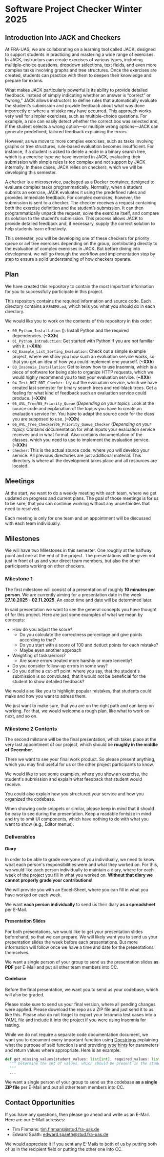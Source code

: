# Software Project Checker Winter 2025


## Introduction Into JACK and Checkers

At FRA-UAS, we are collaborating on a learning tool called JACK, designed to support students in practicing and mastering a wide range of exercises. In JACK, instructors can create exercises of various types, including multiple-choice questions, dropdown selections, text fields, and even more complex tasks involving graphs and tree structures. Once the exercises are created, students can practice with them to deepen their knowledge and prepare for exams.

What makes JACK particularly powerful is its ability to provide detailed feedback. Instead of simply indicating whether an answer is “correct” or “wrong,” JACK allows instructors to define rules that automatically evaluate the student’s submission and provide feedback about what was done incorrectly or where a mistake may have occurred. This approach works very well for simpler exercises, such as multiple-choice questions. For example, a rule can easily detect whether the correct box was selected and, if the student selects a wrong option—or multiple wrong options—JACK can generate predefined, tailored feedback explaining the errors.

However, as we move to more complex exercises, such as tasks involving graphs or tree structures, rule-based evaluation becomes insufficient. For instance, if a student is asked to delete a node in a binary search tree, which is a exercise type we have invented in JACK, evaluating their submission with simple rules is too complex and not support by JACK internally. In these cases, JACK relies on checkers, which we will be developing this semester.

A checker is a microservice, packaged as a Docker container, designed to evaluate complex tasks programmatically. Normally, when a student submits an exercise, JACK evaluates it using the predefined rules and provides immediate feedback. For complex exercises, however, the submission is sent to a checker. The checker receives a request containing both the exercise definition and the student’s submission. It can then programmatically unpack the request, solve the exercise itself, and compare its solution to the student’s submission. This process allows JACK to provide detailed feedback and, if necessary, supply the correct solution to help students learn effectively.

This semester, you will be developing one of these checkers for priority queue or avl tree exercises depending on the group, contributing directly to the evaluation of complex exercises in JACK. But before diving into development, we will go through the workflow and implementation step by step to ensure a solid understanding of how checkers operate.


## Plan

We have created this repository to contain the most important information for you to successfully participate in this project.

This repository contains the required information and source code.
Each directory contains a `README.md`, which tells you what you should do in each directory.

We would like you to work on the contents of this repository in this order:
- `00_Python_Installation` (): Install Python and the required dependencies. (**~XXh**)
- `01_Python_Introduction`: Get started with Python if you are not familiar with it. (**~XXh**)
- `02_Example_List_Sorting_Evaluation`: Check out a simple example project, where we show you how such an evaluation service works, so that you get an idea of how you could implement one yourself. (**~XXh**)
- `03_Insomnia_Installation`: Get to know how to use Insomnia, which is a piece of software for being able to organize HTTP requests, which we would highly recommend you to test your evaluation service. (**~XXh**)
- `04_Test_BST_RBT_Checker`: Try out the evaluation service, which we have created last semester for binary search trees and red-black trees. Get a feeling for what kind of feedback such an evaluation service could produce. (**~XXh**)
- `05_AVL_Tree`/`05_Priority_Queue` (_Depending on your topic_): Look at the source code and explanation of the topics you have to create an evaluation service for. You have to adapt the source code for the class you are supposed to use. (**~XXh**)
- `06_AVL_Tree_Checker`/`06_Priority_Queue_Checker` (_Depending on your topic_): Contains documentation for what inputs your evaluation service receives and in what format. Also contains documentation of the classes, which you need to use to implement the evaluation service. (**~XXh**)
- `checker`: This is the actual source code, where you will develop your service. All previous directories are just additional material. This directory is where all the development takes place and all resources are located.


## Meetings

At the start, we want to do a weekly meeting with each team, where we get updated on progress and current plans. The goal of those meetings is for us to be sure, that you can continue working without any uncertainties that need to resolved.

Each meeting is only for one team and an appointment will be discussed with each team individually.


## Milestones

We will have two Milestones in this semester. One roughly at the halfway point and one at the end of the project. The presentations will be given not just in front of us and your direct team members, but also the other participants working on other checkers. 

### Milestone 1

The first milestone will consist of a presentation of roughly **10 minutes per person**.
We are currently aiming for a presentation date in the week **27.10.2025 - 02.11.2025**. An exact time and date will be determined later.

In said presentation we want to see the general concepts you have thought of for this project. Here are just some examples of what we mean by concepts:
- How do you adjust the score?
  - Do you calculate the correctness percentage and give points according to that?
  - Do you start with a score of 100 and deduct points for each mistake?
  - Maybe even another approach
- Weighting of tasks/errors?
  - Are some errors treated more harshly or more leniently?
- Do you consider follow-up errors in some way?
- Do you define a cut-off point, where you say, that the student's submission is so convoluted, that it would not be beneficial for the student to show detailed feedback?

We would also like you to highlight popular mistakes, that students could make and how you want to adress them.

We just want to make sure, that you are on the right path and can keep on working. For that, we would welcome a rough plan, like what to work on next, and so on.

### Milestone 2 Contents

The second milstone will be the final presentation, which takes place at the very last appointment of our project, which should be **roughly in the middle of December**.

There we want to see your final work product.
So please present anything, which you may find useful for us or the other project participants to know.

We would like to see some examples, where you show an exercise, the student's submission and explain what feedback that student would receive.

You could also explain how you structured your service and how you organized the codebase.

When showing code snippets or similar, please keep in mind that it should be easy to see during the presentation. Keep a readable fontsize in mind and try to omit UI components, which have nothing to do with what you want to show (e.g., Editor menus).

### Deliverables

#### Diary

In order to be able to grade everyone of you individually, we need to know what each person's responsibilities were and what they worked on. For this, we would like each person individually to maintain a diary, where for each week of the project you fill in what you worked on. 
**Without that diary we cannot properly grade your contributions!**

We will provide you with an Excel-Sheet, where you can fill in what you have worked on each week.

We want **each person individually** to send us their diary **as a spreadsheet** per E-Mail.

#### Presentation Slides

For both presentations, we would like to get your presentation slides beforehand, so that we can prepare.
We will likely want you to send us your presentation slides the week before each presentations. But more information will follow once we have a time and date for the presentations themselves.

We want a single person of your group to send us the presentation slides **as PDF** per E-Mail and put all other team members into CC.

#### Codebase

Before the final presentation, we want you to send us your codebase, which will also be graded.

Please make sure to send us your final version, where all pending changes were applied. Please download the repo as a ZIP file and just send it to us like this. Please also do not forget to export your Insomnia test cases into a YAML file and include it into the project if you were using Insomnia for testing.

While we do not require a separate code documentation document, we want you to document every important function using [Docstrings](https://peps.python.org/pep-0257/) explaining what the purpose of said function is and providing [type hints](https://peps.python.org/pep-0484/) for parameters and return values where appropriate. Here is an example:

```py
def get_missing_values(student_values: list[int], required_values: list[int]) -> set[int]:
  """ Determine the set of values, which should be present in the student's submission but are missing instead.
  """
  ...
```

We want a single person of your group to send us the codebase **as a single ZIP file** per E-Mail and put all other team members into CC.


## Contact Opportunities

If you have any questions, then please go ahead and write us an E-Mail. Here are our E-Mail adresses:
- Tim Finmans: tim.finmans@stud.fra-uas.de
- Edward Späth: edward.spaeth@stud.fra-uas.de

We would appreciate it if you sent any E-Mails to both of us by putting both of us in the recipient field or putting the other one into CC.
